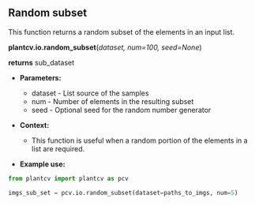 ## Random subset

This function returns a random subset of the elements in an input list.

**plantcv.io.random_subset**(*dataset, num=100, seed=None*)

**returns** sub_dataset

- **Parameters:**
    - dataset - List source of the samples
    - num     - Number of elements in the resulting subset
    - seed    - Optional seed for the random number generator

- **Context:**
    - This function is useful when a random portion of the elements in a list are required.

- **Example use:**

```python
from plantcv import plantcv as pcv

imgs_sub_set = pcv.io.random_subset(dataset=paths_to_imgs, num=5)
```
